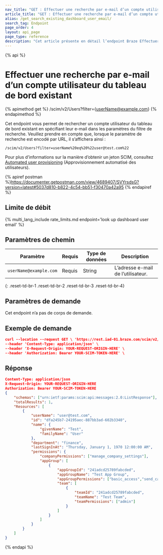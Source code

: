 ```yaml
---
nav_title: "GET : Effectuer une recherche par e-mail d’un compte utilisateur de tableau de bord existant"
article_title: "GET : Effectuer une recherche par e-mail d’un compte utilisateur de tableau de bord existant"
alias: /get_search_existing_dashboard_user_email/
search_tag: Endpoint
page_order: 4
layout: api_page
page_type: reference
description: "Cet article présente en détail l’endpoint Braze Effectuer une recherche par e-mail d’un compte utilisateur du tableau de bord existant."
---
```


{% api %}
# Effectuer une recherche par e-mail d’un compte utilisateur du tableau de bord existant
{% apimethod get %}
/scim/v2/Users?filter={userName@example.com}
{% endapimethod %}

Cet endpoint vous permet de rechercher un compte utilisateur du tableau de bord existant en spécifiant leur e-mail dans les paramètres du filtre de recherche. Veuillez prendre en compte que, lorsque le paramètre de recherche est encodé par URL, il s’affichera ainsi :

`/scim/v2/Users?filter=userName%20eq%20%22user@test.com%22`

Pour plus d’informations sur la manière d’obtenir un jeton SCIM, consultez [Automated user provisioning]({{site.baseurl}}/scim/automated_user_provisioning/) (Approvisionnement automatisé des utilisateurs).

{% apiref postman %}https://documenter.getpostman.com/view/4689407/SVYrsdsG?version=latest#5037d810-b822-4c54-bb51-f30470a42a95 {% endapiref %}

## Limite de débit

{% multi_lang_include rate_limits.md endpoint='look up dashboard user email' %}

## Paramètres de chemin

| Paramètre | Requis | Type de données | Description |
|---|---|---|---|
| `userName@example.com` | Requis | String | L’adresse e-mail de l’utilisateur. |
{: .reset-td-br-1 .reset-td-br-2 .reset-td-br-3 .reset-td-br-4}

## Paramètres de demande

Cet endpoint n’a pas de corps de demande.

## Exemple de demande
```json
curl --location --request GET \ 'https://rest.iad-01.braze.com/scim/v2/Users?filter=userName%20eq%20%22user@test.com%22' \
--header 'Content-Type: application/json' \
--header 'X-Request-Origin: YOUR-REQUEST-ORIGIN-HERE' \
--header 'Authorization: Bearer YOUR-SCIM-TOKEN-HERE' \
```

## Réponse
```json
Content-Type: application/json
X-Request-Origin: YOUR-REQUEST-ORIGIN-HERE
Authorization: Bearer YOUR-SCIM-TOKEN-HERE
{
    "schemas": ["urn:ietf:params:scim:api:messages:2.0:ListResponse"],
    "totalResults": 1,
    "Resources": [
        {
            "userName": "user@test.com",
            "id": "dfa245b7-24195aec-887bb3ad-602b3340",
            "name": {
                "givenName": "Test",
                "familyName": "User"
            },
            "department": "finance",
            "lastSignInAt": "Thursday, January 1, 1970 12:00:00 AM",
            "permissions": {
                "companyPermissions": ["manage_company_settings"],
                "appGroup": [
                    {
                        "appGroupId": "241adcd25789fabcded",
                        "appGroupName": "Test App Group",
                        "appGroupPermissions": ["basic_access","send_campaigns_canvases"],
                        "team": [
                            {
                                "teamId": "241adcd25789fabcded",
                                "teamName": "Test Team",                  
                                "teamPermissions": ["admin"]
                            }
                        ]
                    } 
                ]
            }
        }
    ]
}
```

{% endapi %}

